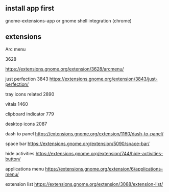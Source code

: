 ## install app first
gnome-extensions-app or gnome shell integration (chrome)

## extensions
Arc menu

3628

https://extensions.gnome.org/extension/3628/arcmenu/

just perfection
3843
https://extensions.gnome.org/extension/3843/just-perfection/

tray icons related
2890

vitals
1460

clipboard indicator
779

desktop icons
2087

dash to panel
https://extensions.gnome.org/extension/1160/dash-to-panel/

space bar
https://extensions.gnome.org/extension/5090/space-bar/

hide activities
https://extensions.gnome.org/extension/744/hide-activities-button/

applications menu
https://extensions.gnome.org/extension/6/applications-menu/

extension list
https://extensions.gnome.org/extension/3088/extension-list/
